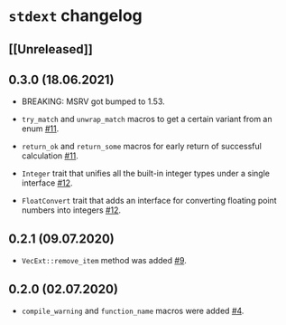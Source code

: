 # `stdext` changelog

## [[Unreleased]]

## 0.3.0 (18.06.2021)

- BREAKING: MSRV got bumped to 1.53.

- `try_match` and `unwrap_match` macros to get a certain variant from an enum [#11].
- `return_ok` and `return_some` macros for early return of successful calculation [#11].
- `Integer` trait that unifies all the built-in integer types under a single interface [#12].
- `FloatConvert` trait that adds an interface for converting floating point numbers into integers [#12].

[#11]: https://github.com/popzxc/stdext-rs/pull/11
[#12]: https://github.com/popzxc/stdext-rs/pull/12

## 0.2.1 (09.07.2020)

- `VecExt::remove_item` method was added [#9].

[#9]: https://github.com/popzxc/stdext-rs/pull/9

## 0.2.0 (02.07.2020)

- `compile_warning` and `function_name` macros were added [#4].

[#4]: https://github.com/popzxc/stdext-rs/pull/4
